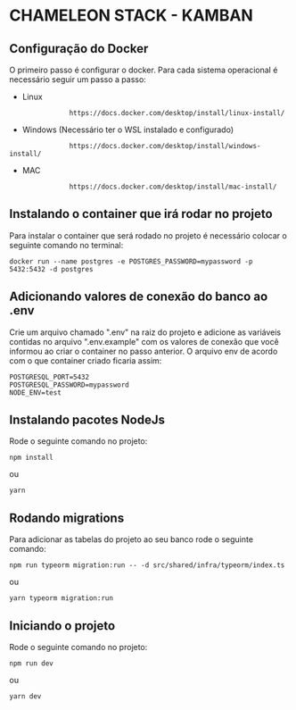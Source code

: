 # CHAMELEON STACK - KAMBAN

## Configuração do Docker

O primeiro passo é configurar o docker. Para cada sistema operacional é necessário seguir um passo a passo:

- Linux

```
               https://docs.docker.com/desktop/install/linux-install/
```

- Windows (Necessário ter o WSL instalado e configurado)

```
               https://docs.docker.com/desktop/install/windows-install/
```

- MAC

```
               https://docs.docker.com/desktop/install/mac-install/
```

## Instalando o container que irá rodar no projeto

Para instalar o container que será rodado no projeto é necessário colocar o seguinte comando no terminal:

```
docker run --name postgres -e POSTGRES_PASSWORD=mypassword -p 5432:5432 -d postgres
```

## Adicionando valores de conexão do banco ao .env

Crie um arquivo chamado ".env" na raiz do projeto e adicione as variáveis contidas no arquivo ".env.example" com os valores de conexão que você informou ao criar o container no passo anterior. O arquivo env de acordo com o que container criado ficaria assim:

```
POSTGRESQL_PORT=5432
POSTGRESQL_PASSWORD=mypassword
NODE_ENV=test
```

## Instalando pacotes NodeJs

Rode o seguinte comando no projeto:

```
npm install
```

ou

```
yarn
```

## Rodando migrations

Para adicionar as tabelas do projeto ao seu banco rode o seguinte comando:

```
npm run typeorm migration:run -- -d src/shared/infra/typeorm/index.ts
```

ou

```
yarn typeorm migration:run
```

## Iniciando o projeto

Rode o seguinte comando no projeto:

```
npm run dev
```

ou

```
yarn dev
```
